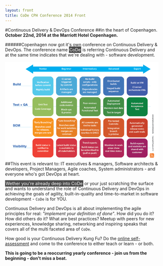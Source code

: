 ```yaml
---
layout: front
title: CoDe CPH Conference 2014 Front
---
```


#Continuous Delivery & DevOps Conference 
##in the heart of Copenhagen.
__October 22nd, 2014 at the Marriott Hotel Copenhagen.__

######Copenhagen now got it's own conference on Continuous Delivery & DevOps. The conference name <span style="background:#4b4b4b; color:#FFFFFF; padding:2px;">CoDe</span> is referring Continuous Delivery and at the same time indicates that we're dealing with  - software development.

<a href="http://cdmi.praqma.net/">
<img src="/images/maturity_model_web.png" class="stdright" style="width:500."></a>
##This event is relevant to:
IT executives & managers, Software architects & developers, Project Managers, Agile coaches, System administrators - and everyone who's got DevOps at heart.

<span style="background:#4b4b4b; color:#FFFFFF; padding:2px;">Wether you're already deep into CoDe</span> or your just scratching the surface and wants to understand the role of Continuous Delivery and DevOps in achieving the goals of agility, built-in-quality and time-to-market in software development - `CoDe` is for YOU.

Continuous Delivery and DevOps is all about implementing the agile principles for real: _"implement your definition of done"_. How did you do it? How did others do it? What are best practices? Meetup with peers for new experiences, knowledge sharing, networking and inspiring speaks that covers all of the multi faceted area of `CoDe`.

How good is your Continuous Delivery Kung Fu? Do the <a href="http://cdmi.praqma.net" target="_blank">online self-assessment</a> and come to the conference to either teach or learn - or both.

__This is going to be a reoccurring yearly conference - join us from the beginning - don't miss a beat.__




